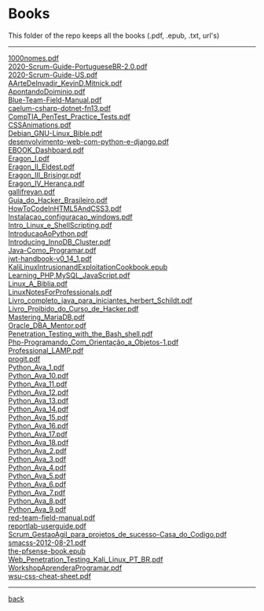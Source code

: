 # Books
This folder of the repo keeps all the books (.pdf, .epub, .txt, url's)

---------------------------
[1000nomes.pdf](1000nomes.pdf)<br>
[2020-Scrum-Guide-PortugueseBR-2.0.pdf](2020-Scrum-Guide-PortugueseBR-2.0.pdf)<br>
[2020-Scrum-Guide-US.pdf](2020-Scrum-Guide-US.pdf)<br>
[AArteDeInvadir_KevinD.Mitnick.pdf](AArteDeInvadir_KevinD.Mitnick.pdf)<br>
[ApontandoDoiminio.pdf](ApontandoDoiminio.pdf)<br>
[Blue-Team-Field-Manual.pdf](Blue-Team-Field-Manual.pdf)<br>
[caelum-csharp-dotnet-fn13.pdf](caelum-csharp-dotnet-fn13.pdf)<br>
[CompTIA_PenTest_Practice_Tests.pdf](CompTIA_PenTest_Practice_Tests.pdf)<br>
[CSSAnimations.pdf](CSSAnimations.pdf)<br>
[Debian_GNU-Linux_Bible.pdf](Debian_GNU-Linux_Bible.pdf)<br>
[desenvolvimento-web-com-python-e-django.pdf](desenvolvimento-web-com-python-e-django.pdf)<br>
[EBOOK_Dashboard.pdf](EBOOK_Dashboard.pdf)<br>
[Eragon_I.pdf](Eragon_I.pdf)<br>
[Eragon_II_Eldest.pdf](Eragon_II_Eldest.pdf)<br>
[Eragon_III_Brisingr.pdf](Eragon_III_Brisingr.pdf)<br>
[Eragon_IV_Herança.pdf](Eragon_IV_Herança.pdf)<br>
[gallifreyan.pdf](gallifreyan.pdf)<br>
[Guia_do_Hacker_Brasileiro.pdf](Guia_do_Hacker_Brasileiro.pdf)<br>
[HowToCodeInHTML5AndCSS3.pdf](HowToCodeInHTML5AndCSS3.pdf)<br>
[Instalacao_configuracao_windows.pdf](Instalacao_configuracao_windows.pdf)<br>
[Intro_Linux_e_ShellScripting.pdf](Intro_Linux_e_ShellScripting.pdf)<br>
[IntroducaoAoPython.pdf](IntroducaoAoPython.pdf)<br>
[Introducing_InnoDB_Cluster.pdf](Introducing_InnoDB_Cluster.pdf)<br>
[Java-Como_Programar.pdf](Java-Como_Programar.pdf)<br>
[jwt-handbook-v0_14_1.pdf](jwt-handbook-v0_14_1.pdf)<br>
[KaliLinuxIntrusionandExploitationCookbook.epub](KaliLinuxIntrusionandExploitationCookbook.epub)<br>
[Learning_PHP,MySQL_JavaScript.pdf](Learning_PHP,MySQL_JavaScript.pdf)<br>
[Linux_A_Biblia.pdf](Linux_A_Biblia.pdf)<br>
[LinuxNotesForProfessionals.pdf](LinuxNotesForProfessionals.pdf)<br>
[Livro_completo_java_para_iniciantes_herbert_Schildt.pdf](Livro_completo_java_para_iniciantes_herbert_Schildt.pdf)<br>
[Livro_Proibido_do_Curso_de_Hacker.pdf](Livro_Proibido_do_Curso_de_Hacker.pdf)<br>
[Mastering_MariaDB.pdf](Mastering_MariaDB.pdf)<br>
[Oracle_DBA_Mentor.pdf](Oracle_DBA_Mentor.pdf)<br>
[Penetration_Testing_with_the_Bash_shell.pdf](Penetration_Testing_with_the_Bash_shell.pdf)<br>
[Php-Programando_Com_Orientação_a_Objetos-1.pdf](Php-Programando_Com_Orientação_a_Objetos-1.pdf)<br>
[Professional_LAMP.pdf](Professional_LAMP.pdf)<br>
[progit.pdf](progit.pdf)<br>
[Python_Ava_1.pdf](Python_Ava_1.pdf)<br>
[Python_Ava_10.pdf](Python_Ava_10.pdf)<br>
[Python_Ava_11.pdf](Python_Ava_11.pdf)<br>
[Python_Ava_12.pdf](Python_Ava_12.pdf)<br>
[Python_Ava_13.pdf](Python_Ava_13.pdf)<br>
[Python_Ava_14.pdf](Python_Ava_14.pdf)<br>
[Python_Ava_15.pdf](Python_Ava_15.pdf)<br>
[Python_Ava_16.pdf](Python_Ava_16.pdf)<br>
[Python_Ava_17.pdf](Python_Ava_17.pdf)<br>
[Python_Ava_18.pdf](Python_Ava_18.pdf)<br>
[Python_Ava_2.pdf](Python_Ava_2.pdf)<br>
[Python_Ava_3.pdf](Python_Ava_3.pdf)<br>
[Python_Ava_4.pdf](Python_Ava_4.pdf)<br>
[Python_Ava_5.pdf](Python_Ava_5.pdf)<br>
[Python_Ava_6.pdf](Python_Ava_6.pdf)<br>
[Python_Ava_7.pdf](Python_Ava_7.pdf)<br>
[Python_Ava_8.pdf](Python_Ava_8.pdf)<br>
[Python_Ava_9.pdf](Python_Ava_9.pdf)<br>
[red-team-field-manual.pdf](red-team-field-manual.pdf)<br>
[reportlab-userguide.pdf](reportlab-userguide.pdf)<br>
[Scrum_GestaoAgil_para_projetos_de_sucesso-Casa_do_Codigo.pdf](Scrum_GestaoAgil_para_projetos_de_sucesso-Casa_do_Codigo.pdf)<br>
[smacss-2012-08-21.pdf](smacss-2012-08-21.pdf)<br>
[the-pfsense-book.epub](the-pfsense-book.epub)<br>
[Web_Penetration_Testing_Kali_Linux_PT_BR.pdf](Web_Penetration_Testing_Kali_Linux_PT_BR.pdf)<br>
[WorkshopAprenderaProgramar.pdf](WorkshopAprenderaProgramar.pdf)<br>
[wsu-css-cheat-sheet.pdf](wsu-css-cheat-sheet.pdf)<br>

---------------------------

[back](../)
